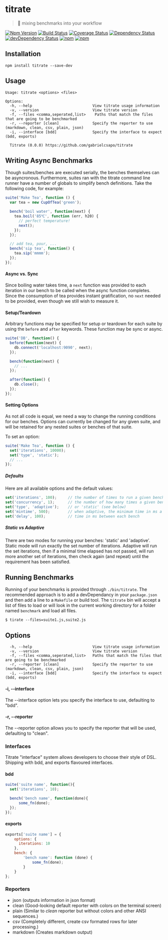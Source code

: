 # titrate

> 🧪 mixing benchmarks into your workflow

[![Npm Version](https://img.shields.io/npm/v/titrate.svg)](https://www.npmjs.com/package/titrate)
[![Build Status](https://travis-ci.org/gabrielcsapo/titrate.svg?branch=master)](https://travis-ci.org/gabrielcsapo/titrate)
[![Coverage Status](https://lcov-server.gabrielcsapo.com/badge/github%2Ecom/gabrielcsapo/titrate.svg)](https://lcov-server.gabrielcsapo.com/coverage/github%2Ecom/gabrielcsapo/titrate)
[![Dependency Status](https://starbuck.gabrielcsapo.com/badge/github/gabrielcsapo/titrate/status.svg)](https://starbuck.gabrielcsapo.com/github/gabrielcsapo/titrate)
[![devDependency Status](https://starbuck.gabrielcsapo.com/badge/github/gabrielcsapo/titrate/dev-status.svg)](https://starbuck.gabrielcsapo.com/github/gabrielcsapo/titrate#info=devDependencies)
[![npm](https://img.shields.io/npm/dt/titrate.svg)]()
[![npm](https://img.shields.io/npm/dm/titrate.svg)]()

## Installation

```
npm install titrate --save-dev
```

## Usage

```
Usage: titrate <options> <files>

Options:
  -h, --help                           View titrate usage information
  -v, --version                        View titrate version
  -f, --files <comma,seperated,list>    Paths that match the files that are going to be benchmarked
  -r, --reporter [clean]               Specify the reporter to use (markdown, clean, csv, plain, json)
  -i, --interface [bdd]                Specify the interface to expect (bdd, exports)

  Titrate (0.0.0) https://github.com/gabrielcsapo/titrate
```

## Writing Async Benchmarks

Though suites/benches are executed serially, the benches themselves can be asyncronous. Furthermore, suites ran with the titrate command line runner have a number of globals to simplify bench definitions. Take the following code, for example:

```js
suite('Make Tea', function () {
  var tea = new CupOfTea('green');

  bench('boil water', function(next) {
    tea.boil('85℃', function (err, h20) {
      // perfect temperature!
      next();
    });
  });

  // add tea, pour, ...  
  bench('sip tea', function() {
    tea.sip('mmmm');
  });
});
```

#### Async vs. Sync

Since boiling water takes time, a `next` function was provided to each iteration in our bench to be called when the async function completes. Since the consumption of tea provides instant gratification, no `next` needed to be provided, even though we still wish to measure it.

#### Setup/Teardown

Arbitrary functions may be specified for setup or teardown for each suite by using the `before` and `after` keywords. These function may be sync or async.

```js
suite('DB', function() {
  before(function(next) {
    db.connect('localhost:9090', next);
  });

  bench(function(next) {
    // ...
  });

  after(function() {
    db.close();
  });
});
```

#### Setting Options

As not all code is equal, we need a way to change the running conditions for our benches. Options can currently be changed for
any given suite, and will be retained for any nested suites or benches of that suite.

To set an option:

```js
suite('Make Tea', function () {
  set('iterations', 10000);
  set('type', 'static');
  // ...
});
```

##### Defaults

Here are all available options and the default values:

```js
set('iterations', 100);     // the number of times to run a given bench
set('concurrency', 1);      // the number of how many times a given bench is run concurrently
set('type', 'adaptive');    // or 'static' (see below)
set('mintime', 500);        // when adaptive, the minimum time in ms a bench should run
set('delay', 100);          // time in ms between each bench
```

##### Static vs Adaptive

There are two modes for running your benches: 'static' and 'adaptive'. Static mode will run exactly the set number of iterations.
Adaptive will run the set iterations, then if a minimal time elapsed has not passed, will run more another set of iterations, then
check again (and repeat) until the requirement has been satisfied.

## Running Benchmarks

Running of your benchmarks is provided through `./bin/titrate`. The recommended approach is to add a devDependancy in your `package.json` and then add a line to a `Makefile` or build tool. The `titrate` bin will accept a list of files to load or will look in the current working directory for a folder named `benchmark` and load all files.

```
$ tirate --files=suite1.js,suite2.js
```

## Options

```
  -h, --help                           View titrate usage information
  -v, --version                        View titrate version
  -f, --files <comma,seperated,list>   Paths that match the files that are going to be benchmarked
  -r, --reporter [clean]               Specify the reporter to use (markdown, clean, csv, plain, json)
  -i, --interface [bdd]                Specify the interface to expect (bdd, exports)
```

#### -i, --interface <name>
The --interface option lets you specify the interface to use, defaulting to "bdd".

#### -r, --reporter <name>
The --reporter option allows you to specify the reporter that will be used, defaulting to "clean".

### Interfaces
Titrate "interface" system allows developers to choose their style of DSL. Shipping with bdd, and     exports flavoured interfaces.
#### bdd

```js
suite('suite name', function(){
  set('iterations', 10);

  bench('bench name', function(done){
      some_fn(done);
  });
});
```

#### exports

```js
exports['suite name'] = {
    options: {
      iterations: 10
    },
    bench: {
        'bench name': function (done) {
            some_fn(done);
        }
    }
};
```

### Reporters

* json (outputs information in json format)
* clean (Good-looking default reporter with colors on the terminal screen)
* plain (Similar to _clean_ reporter but without colors and other ANSI sequences.)
* csv (Completely different, create csv formated rows for later processing.)
* markdown (Creates markdown output)
